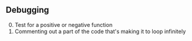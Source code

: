 ## Debugging

0. Test for a positive or negative function
1. Commenting out a part of the code that's making it to loop infinitely
